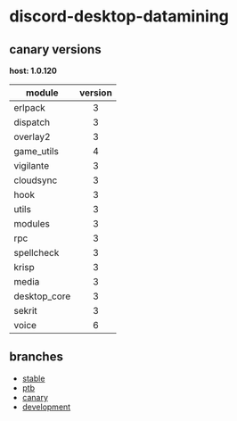 # discord-desktop-datamining

## canary versions

**host: 1.0.120**

| module | version |
| ------ | :-----: |
| erlpack | 3 |
| dispatch | 3 |
| overlay2 | 3 |
| game_utils | 4 |
| vigilante | 3 |
| cloudsync | 3 |
| hook | 3 |
| utils | 3 |
| modules | 3 |
| rpc | 3 |
| spellcheck | 3 |
| krisp | 3 |
| media | 3 |
| desktop_core | 3 |
| sekrit | 3 |
| voice | 6 |

## branches

- [stable](https://github.com/OpenAsar/discord-desktop-datamining/tree/stable)
- [ptb](https://github.com/OpenAsar/discord-desktop-datamining/tree/ptb)
- [canary](https://github.com/OpenAsar/discord-desktop-datamining/tree/canary)
- [development](https://github.com/OpenAsar/discord-desktop-datamining/tree/development)
